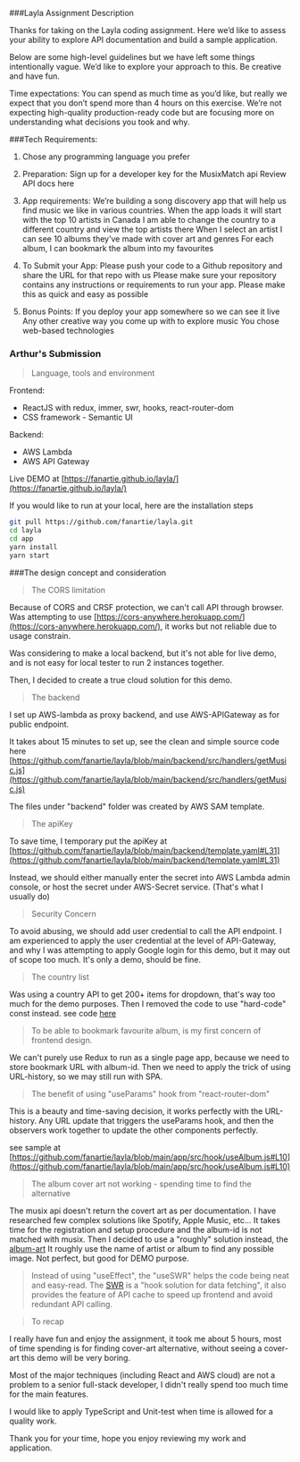 ###Layla Assignment Description

Thanks for taking on the Layla coding assignment. Here we’d like to assess your ability to explore API documentation and build a sample application.

Below are some high-level guidelines but we have left some things intentionally vague. We’d like to explore your approach to this. Be creative and have fun.

Time expectations: You can spend as much time as you’d like, but really we expect that you don’t spend more than 4 hours on this exercise. We’re not expecting high-quality production-ready code but are focusing more on understanding what decisions you took and why.


###Tech Requirements:
1. Chose any programming language you prefer

2. Preparation:
Sign up for a developer key for the MusixMatch api
Review API docs here

3. App requirements:
We’re building a song discovery app that will help us find music we like in various countries.
When the app loads it will start with the top 10 artists in Canada
I am able to change the country to a different country and view the top artists there
When I select an artist I can see 10 albums they’ve made with cover art and genres
For each album, I can bookmark the album into my favourites

4. To Submit your App:
Please push your code to a Github repository and share the URL for that repo with us
Please make sure your repository contains any instructions or requirements to run your app. Please make this as quick and easy as possible

5. Bonus Points:
If you deploy your app somewhere so we can see it live
Any other creative way you come up with to explore music
You chose web-based technologies


### Arthur's Submission

> Language, tools and environment

Frontend: 
- ReactJS with redux, immer, swr, hooks, react-router-dom
- CSS framework - Semantic UI

Backend:
- AWS Lambda
- AWS API Gateway


Live DEMO at [https://fanartie.github.io/layla/](https://fanartie.github.io/layla/)

If you would like to run at your local, here are the installation steps

```bash
git pull https://github.com/fanartie/layla.git
cd layla
cd app
yarn install
yarn start
```


###The design concept and consideration
>The CORS limitation

Because of CORS and CRSF protection, we can't call API through browser. 
Was attempting to use [https://cors-anywhere.herokuapp.com/](https://cors-anywhere.herokuapp.com/), it works but not reliable due to usage constrain.

Was considering to make a local backend, but it's not able for live demo, and is not easy for local tester to run 2 instances together.

Then, I decided to create a true cloud solution for this demo.

>The backend

I set up AWS-lambda as proxy backend, and use AWS-APIGateway as for public endpoint.

It takes about 15 minutes to set up, see the clean and simple source code here
[https://github.com/fanartie/layla/blob/main/backend/src/handlers/getMusic.js](https://github.com/fanartie/layla/blob/main/backend/src/handlers/getMusic.js)

The files under "backend" folder was created by AWS SAM template. 

>The apiKey

To save time, I temporary put the apiKey at [https://github.com/fanartie/layla/blob/main/backend/template.yaml#L31](https://github.com/fanartie/layla/blob/main/backend/template.yaml#L31)

Instead, we should either manually enter the secret into AWS Lambda admin console, or host the secret under AWS-Secret service. (That's what I usually do)

>Security Concern

To avoid abusing, we should add user credential to call the API endpoint.
I am experienced to apply the user credential at the level of API-Gateway, and why I was attempting to apply Google login for this demo, but it may out of scope too much. It's only a demo, should be fine.

>The country list
> 
Was using a country API to get 200+ items for dropdown, that's way too much for the demo purposes.
Then I removed the code to use "hard-code" const instead. see code [here](https://github.com/fanartie/layla/blob/main/app/src/component/DropdownCountry/index.js#L6-L13) 

>To be able to bookmark favourite album, is my first concern of frontend design.

We can't purely use Redux to run as a single page app, because we need to store bookmark URL with album-id.
Then we need to apply the trick of using URL-history, so we may still run with SPA.

>The benefit of using "useParams" hook from "react-router-dom"

This is a beauty and time-saving decision, it works perfectly with the URL-history.
Any URL update that triggers the useParams hook, and then the observers work together to update the other components perfectly.

see sample at [https://github.com/fanartie/layla/blob/main/app/src/hook/useAlbum.js#L10](https://github.com/fanartie/layla/blob/main/app/src/hook/useAlbum.js#L10)

>The album cover art not working - spending time to find the alternative

The musix api doesn't return the covert art as per documentation. I have researched few complex solutions like Spotify, Apple Music, etc... It takes time for the registration and setup procedure and the album-id is not matched with musix.
Then I decided to use a "roughly" solution instead, the [album-art](https://github.com/lacymorrow/album-art#readme) 
It roughly use the name of artist or album to find any possible image. Not perfect, but good for DEMO purpose.

>Instead of using "useEffect", the "useSWR" helps the code being neat and easy-read.
The [SWR](https://swr.vercel.app/) is a "hook solution for data fetching", it also provides the feature of API cache to speed up frontend and avoid redundant API calling.


>To recap

I really have fun and enjoy the assignment, it took me about 5 hours, most of time spending is for finding cover-art alternative, without seeing a cover-art this demo will be very boring.

Most of the major techniques (including React and AWS cloud) are not a problem to a senior full-stack developer, I didn't really spend too much time for the main features.

I would like to apply TypeScript and Unit-test when time is allowed for a quality work.

Thank you for your time, hope you enjoy reviewing my work and application.

